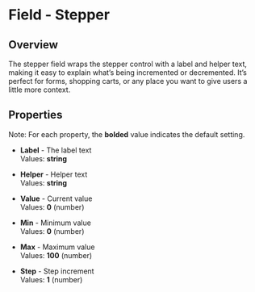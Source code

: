# Field - Stepper

## Overview
The stepper field wraps the stepper control with a label and helper text, making it easy to explain what’s being incremented or decremented. It’s perfect for forms, shopping carts, or any place you want to give users a little more context.

## Properties
Note: For each property, the **bolded** value indicates the default setting.

- **Label** - The label text  
  Values: **string**

- **Helper** - Helper text  
  Values: **string**

- **Value** - Current value  
  Values: **0** (number)

- **Min** - Minimum value  
  Values: **0** (number)

- **Max** - Maximum value  
  Values: **100** (number)

- **Step** - Step increment  
  Values: **1** (number)
